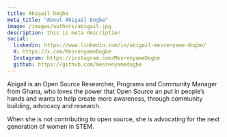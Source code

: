 ```yaml
---
title: Abigail Dogbe
meta_title: "About Abigail Dogbe"
image: /images/authors/abigail.jpg
description: this is meta description
social:
  linkedin: https://www.linkedin.com/in/abigail-mesrenyame-dogbe/
  X: https://x.com/MesrenyameDogbe
  Instagram: https://instagram.com/MesrenyameDogbe
  github: https://github.com/mesrenyamedogbe
---
```


Abigail is an Open Source Researcher, Programs and Community Manager from Ghana, who loves the power that Open Source an put in people’s hands and 
wants to help create more awareness, through community building, advocacy and research.

When she is not contributing to open source, she is advocating for the next generation of women in STEM.
